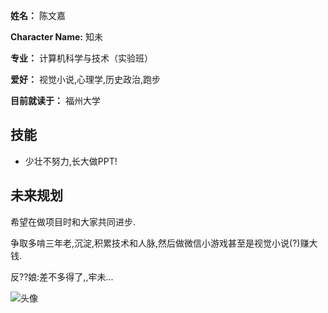 **姓名：** 陈文嘉

**Character Name:** 知未

**专业：** 计算机科学与技术（实验班）

**爱好：** 视觉小说,心理学,历史政治,跑步

**目前就读于：** 福州大学

## 技能

- 少壮不努力,长大做PPT!

## 未来规划

希望在做项目时和大家共同进步.

争取多啃三年老,沉淀,积累技术和人脉,然后做微信小游戏甚至是视觉小说(?)赚大钱.

反??娘:差不多得了,,牢未...

![头像](https://github.com/Kkkrran/Images-main/blob/img/%E5%A4%B4%E5%83%8F.png?raw=true)
